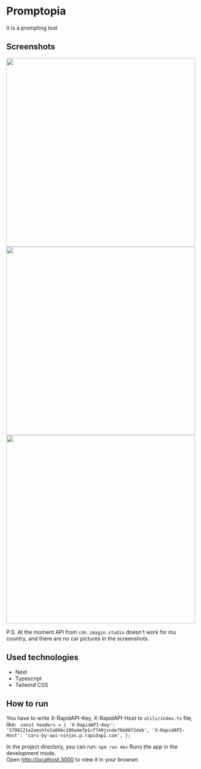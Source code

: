 # Promptopia

It is a prompting tool

## Screenshots
<img src="https://github.com/SmokeGuap/promptopia/assets/87711568/340c14c5-5f24-4bc9-a786-14f0baa47070" width="500">
<img src="https://github.com/SmokeGuap/carhub/assets/87711568/16e22871-20c2-4efd-9953-77d2612bdff1" width="500">
<img src="https://github.com/SmokeGuap/carhub/assets/87711568/844cc3df-dec7-4b61-b9c4-f310967c5a17" width="500">

P.S. At the moment API from `cdn.imagin.studio` doesn't work for mu country, and there are no car pictures in the screenshots.

## Used technologies

- Next
- Typescript
- Tailwind CSS

## How to run

You have to  write X-RapidAPI-Key, X-RapidAPI-Host to `utils/index.ts` file, like:
`  const headers = {
    'X-RapidAPI-Key': '5708121a2amshfe2a866c100a4efp1cf749jsnde76b00f2dab',
    'X-RapidAPI-Host': 'cars-by-api-ninjas.p.rapidapi.com',
  };
  `


In the project directory, you can run: `npm run dev`
Runs the app in the development mode.\
Open [http://localhost:3000](http://localhost:3000) to view it in your browser.

